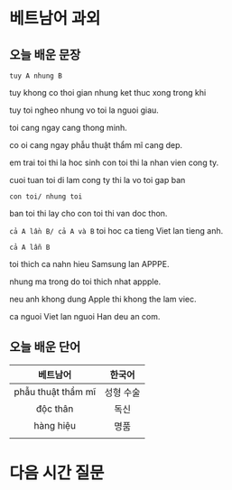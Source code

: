 # 베트남어 과외

## 오늘 배운 문장
`tuy A nhung B`

tuy khong co thoi gian nhung ket thuc xong trong khi

tuy toi ngheo nhung vo toi la nguoi giau.

toi cang ngay cang thong minh.

co oi cang ngay phẫu thuật thẩm mĩ cang dep.

em trai toi thi la hoc sinh con toi thi la nhan vien cong ty.

cuoi tuan toi di lam cong ty thi la vo toi gap ban 

`con toi/ nhung toi`

ban toi thi lay cho con toi thi van doc thon.

`cả A lần B/ cả A và B`
toi hoc ca tieng Viet lan tieng anh.

`cả A lẫn B`

toi thich ca nahn hieu Samsung lan APPPE.

nhung ma trong do toi thich nhat appple.

neu anh khong dung Apple thi khong the lam viec.

ca nguoi Viet lan nguoi Han deu an com.




## 오늘 배운 단어
| 베트남어 | 한국어 |
|:--:|:--:|
|phẫu thuật thẩm mĩ|성형 수술|
|độc thân|독신|
|hàng hiệu|명품|
|||

# 다음 시간 질문